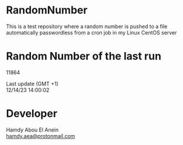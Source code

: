 # RandomNumber    
This is a test repository where a random number is pushed to a file automatically passwordless from a cron job in my Linux CentOS server    
# Random Number of the last run   
11864
      
Last update (GMT +1)    
12/14/23 14:00:02
# Developer    
Hamdy Abou El Anein   
hamdy.aea@protonmail.com
